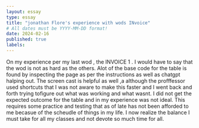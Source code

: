 ```yaml
---
layout: essay
type: essay
title: "jonathan Flore's experience with wods INvoice"
# All dates must be YYYY-MM-DD format!
date: 2024-02-16
published: true
labels:
---
```

On my experience per my last wod , the INVOICE 1 . I would have to say that the wod is not as hard as the others. Alot of the base code for the table is found by inspecting the page as per the instructions as well as chatgpt halping out. The screen cast is helpful as well ,a although the profffessor used shortcuts that I was not aware to make this faster and I went back and forth trying tofigure out what was working and what wasnt. I did not get the expected outcome for the table and in my experience was not ideal. This requires some practice and testing that as of late has not been afforded to me becasue of the scheudle of things in my life. I now realize the balance I must take for all my classes and not devote so much time for all.
